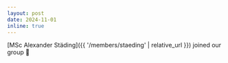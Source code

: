 ```yaml
---
layout: post
date: 2024-11-01
inline: true
---
```


[MSc Alexander Städing]({{ '/members/staeding' | relative_url }}) joined our group 👋
